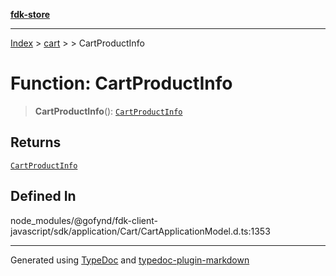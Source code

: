 [**fdk-store**](../../../README.md)
***

[Index](../../../API.md) > [cart](../../README.md) > [<internal>](../README.md) > CartProductInfo

# Function: CartProductInfo

> **CartProductInfo**(): [`CartProductInfo`](../type-aliases/type-alias.CartProductInfo.md)

## Returns

[`CartProductInfo`](../type-aliases/type-alias.CartProductInfo.md)

## Defined In

node\_modules/@gofynd/fdk-client-javascript/sdk/application/Cart/CartApplicationModel.d.ts:1353

***
Generated using [TypeDoc](https://typedoc.org/) and [typedoc-plugin-markdown](https://www.npmjs.com/package/typedoc-plugin-markdown)
